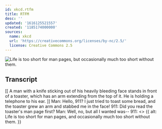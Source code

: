 ```yaml
---
id: xkcd.rtfm
title: RTFM
desc: ''
updated: '1616125521557'
created: '1185174000000'
sources:
  name: xkcd
  url: 'https://creativecommons.org/licenses/by-nc/2.5/'
  license: Creative Commons 2.5
---
```

![Life is too short for man pages, but occasionally much too short without them.](https://imgs.xkcd.com/comics/rtfm.png)

## Transcript
[[ A man with a knife sticking out of his heavily bleeding face stands in front of a toaster, which has an arm extending from the top of it. He is holding a telephone to his ear. ]]
Man: Hello, 911?  I just tried to toast some bread, and the toaster grew an arm and stabbed me in the face!
911: Did you read the toaster's man page first?
Man: Well, no, but all I wanted was--
911: <<click>>
{{ alt: Life is too short for man pages, and occasionally much too short without them. }}
